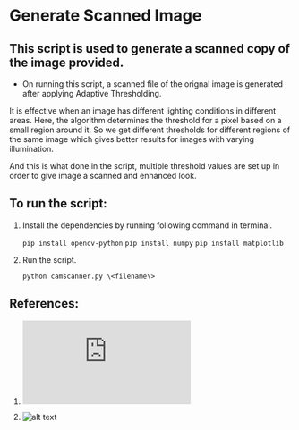 # Generate Scanned Image
## This script is used to generate a scanned copy of the image provided.

+ On running this script, a scanned file of the orignal image is generated after applying Adaptive Thresholding. 

It is effective when an image has different lighting conditions in different areas. Here, the algorithm determines the threshold for a pixel based on a small region around it. So we get different thresholds for different regions of the same image which gives better results for images with varying illumination. 

And this is what done in the script, multiple threshold values are set up in order to give image a scanned and enhanced look.


## To run the script:
1. Install the dependencies by running following command in terminal.

   `pip install opencv-python`
   `pip install numpy`
   `pip install matplotlib`
   
2. Run the script.

    `python camscanner.py \<filename\>`
    
    
## References:
1. ![alt text](https://opencv-python-tutroals.readthedocs.io/en/latest/py_tutorials/py_imgproc/py_thresholding/py_thresholding.html)

2. ![alt text](https://medium.com/@anupriyam/basic-image-thresholding-in-opencv-5af9020f2472)
